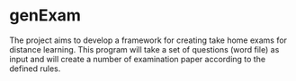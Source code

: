 # genExam
The project aims to develop a framework for creating take home exams for distance learning. This program will take a set of questions (word file) as input and will create a number of examination paper according to the defined rules.
